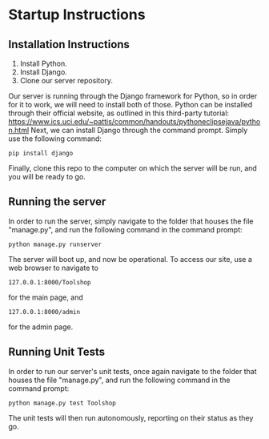 # Startup Instructions


## Installation Instructions

1. Install Python.
2. Install Django.
3. Clone our server repository.

Our server is running through the Django framework for Python, so in order for it to work, we will need to install both of those.  Python can be installed through their official website, as outlined in this third-party tutorial:
https://www.ics.uci.edu/~pattis/common/handouts/pythoneclipsejava/python.html
Next, we can install Django through the command prompt.  Simply use the following command:

`pip install django`

Finally, clone this repo to the computer on which the server will be run, and you will be ready to go.

## Running the server

In order to run the server, simply navigate to the folder that houses the file "manage.py", and run the following command in the command prompt:

`python manage.py runserver`

The server will boot up, and now be operational.  To access our site, use a web browser to navigate to

`127.0.0.1:8000/Toolshop`

for the main page, and

`127.0.0.1:8000/admin`

for the admin page.

## Running Unit Tests

In order to run our server's unit tests, once again navigate to the folder that houses the file "manage.py", and run the following command in the command prompt:

`python manage.py test Toolshop`

The unit tests will then run autonomously, reporting on their status as they go.